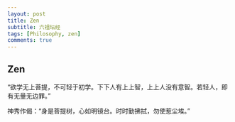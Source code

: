 ```yaml
---
layout: post
title: Zen
subtitle: 六祖坛经
tags: [Philosophy, zen]
comments: true
---
```



## Zen

“欲学无上菩提，不可轻于初学。下下人有上上智，上上人没有意智。若轻人，即有无量无边罪。”

神秀作偈：“身是菩提树，心如明镜台。时时勤拂拭，勿使惹尘埃。”
